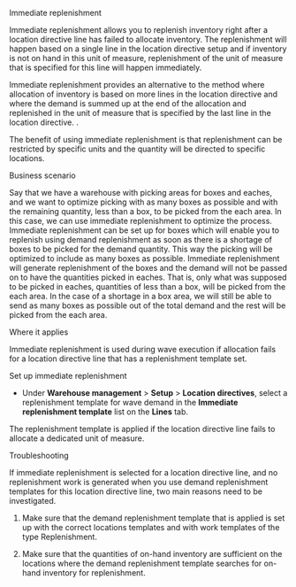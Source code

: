 Immediate replenishment

Immediate replenishment allows you to replenish inventory right after a location
directive line has failed to allocate inventory. The replenishment will happen
based on a single line in the location directive setup and if inventory is not
on hand in this unit of measure, replenishment of the unit of measure that is
specified for this line will happen immediately.

Immediate replenishment provides an alternative to the method where allocation
of inventory is based on more lines in the location directive and where the
demand is summed up at the end of the allocation and replenished in the unit of
measure that is specified by the last line in the location directive. .

The benefit of using immediate replenishment is that replenishment can be
restricted by specific units and the quantity will be directed to specific
locations.

Business scenario

Say that we have a warehouse with picking areas for boxes and eaches, and we
want to optimize picking with as many boxes as possible and with the remaining
quantity, less than a box, to be picked from the each area. In this case, we can
use immediate replenishment to optimize the process. Immediate replenishment can
be set up for boxes which will enable you to replenish using demand
replenishment as soon as there is a shortage of boxes to be picked for the
demand quantity. This way the picking will be optimized to include as many boxes
as possible. Immediate replenishment will generate replenishment of the boxes
and the demand will not be passed on to have the quantities picked in eaches.
That is, only what was supposed to be picked in eaches, quantities of less than
a box, will be picked from the each area. In the case of a shortage in a box
area, we will still be able to send as many boxes as possible out of the total
demand and the rest will be picked from the each area.

Where it applies

Immediate replenishment is used during wave execution if allocation fails for a
location directive line that has a replenishment template set.

Set up immediate replenishment

-   Under **Warehouse management** \> **Setup** \> **Location directives**,
    select a replenishment template for wave demand in the **Immediate
    replenishment template** list on the **Lines** tab.

The replenishment template is applied if the location directive line fails to
allocate a dedicated unit of measure.

Troubleshooting

If immediate replenishment is selected for a location directive line, and no
replenishment work is generated when you use demand replenishment templates for
this location directive line, two main reasons need to be investigated.

1.  Make sure that the demand replenishment template that is applied is set up
    with the correct locations templates and with work templates of the type
    Replenishment.

2.  Make sure that the quantities of on-hand inventory are sufficient on the
    locations where the demand replenishment template searches for on-hand
    inventory for replenishment.
